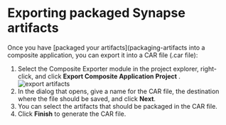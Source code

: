 # Exporting packaged Synapse artifacts

Once you have [packaged your artifacts](packaging-artifacts into a composite application, you can
export it into a CAR file (.car file):

1.  Select the Composite Exporter module in the project explorer,
    right-click, and click **Export Composite Application Project** .  
    ![export artifacts]({{base_path}}/assets/img/integrate/create_project/export_esb_artifacts.png)
2.  In the dialog that opens, give a name for the CAR file, the destination where the file should be saved, and click **Next**.
3.  You can select the artifacts that should be packaged in the CAR file.
4.  Click **Finish** to generate the CAR file.